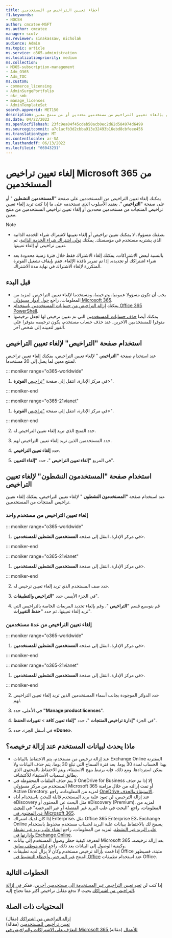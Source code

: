 ```yaml
---
title: أخطاء تعيين التراخيص من المستخدمين
f1.keywords:
- NOCSH
author: cmcatee-MSFT
ms.author: cmcatee
manager: scotv
ms.reviewer: sinakassaw, nicholak
audience: Admin
ms.topic: article
ms.service: o365-administration
ms.localizationpriority: medium
ms.collection:
- M365-subscription-management
- Adm_O365
- Adm_TOC
ms.custom:
- commerce_licensing
- AdminSurgePortfolio
- okr_smb
- manage_licenses
- AdminTemplateSet
search.appverid: MET150
description: يعتمد الأسلوب الذي تستخدمه لإلغاء تعيين تراخيص المنتجات على ما إذا كنت تقوم بإلغاء تعيين التراخيص من مستخدمين محددين أو من منتج معين.
ms.date: 04/22/2022
ms.openlocfilehash: 23fc9ea04f45cdeb50acb0ec2d62d584974d6499
ms.sourcegitcommit: a7c1acfb3d2cbba913e32493b16ebd8cbfeee456
ms.translationtype: MT
ms.contentlocale: ar-SA
ms.lasthandoff: 06/13/2022
ms.locfileid: "66043231"
---
```

# <a name="unassign-microsoft-365-licenses-from-users"></a>إلغاء تعيين تراخيص Microsoft 365 من المستخدمين

يمكنك إلغاء تعيين التراخيص من المستخدمين على صفحة **"المستخدمين النشطين** " أو على صفحة **"التراخيص** ". يعتمد الأسلوب الذي تستخدمه على ما إذا كنت تريد إلغاء تعيين تراخيص المنتجات من مستخدمين محددين أو إلغاء تعيين تراخيص المستخدمين من منتج معين.

> [!NOTE]
> 
> - بصفتك مسؤولا، لا يمكنك تعيين تراخيص أو إلغاء تعيينها لاشتراك شراء الخدمة الذاتية الذي يشتريه مستخدم في مؤسستك. يمكنك [تولي اشتراك شراء الخدمة الذاتية](../../commerce/subscriptions/manage-self-service-purchases-admins.md#take-over-a-self-service-purchase-subscription)، ثم تعيين تراخيص أو إلغاء تعيينها.
> 
> - بالنسبة لبعض الاشتراكات، يمكنك إلغاء الاشتراك فقط خلال فترة زمنية محدودة بعد شراء اشتراكك أو تجديده. إذا تم تمرير نافذة الإلغاء، فقم بإيقاف تشغيل الفوترة المتكررة لإلغاء الاشتراك في نهاية مدة الاشتراك.

## <a name="before-you-begin"></a>قبل البدء

- يجب أن تكون مسؤولا عموميا، وترخيصا، ومستخدما لإلغاء تعيين التراخيص. لمزيد من المعلومات، راجع [حول أدوار مسؤولي Microsoft 365](../add-users/about-admin-roles.md).
- يمكنك [إزالة التراخيص من حسابات المستخدمين باستخدام Office 365 PowerShell](../../enterprise/remove-licenses-from-user-accounts-with-microsoft-365-powershell.md).
- يمكنك أيضا [حذف حسابات المستخدمين](../add-users/delete-a-user.md) التي تم تعيين ترخيص لها لجعل ترخيصها متوفرا للمستخدمين الآخرين. عند حذف حساب مستخدم، يكون ترخيصه متوفرا على الفور لتعيينه إلى شخص آخر.

## <a name="use-the-licenses-page-to-unassign-licenses"></a>استخدام صفحة "التراخيص" لإلغاء تعيين التراخيص

عند استخدام صفحة **"التراخيص** " لإلغاء تعيين التراخيص، يمكنك إلغاء تعيين تراخيص لمنتج معين لما يصل إلى 20 مستخدما.

::: moniker range="o365-worldwide"

1. في مركز الإدارة، انتقل إلى صفحة <a href="https://go.microsoft.com/fwlink/p/?linkid=842264" target="_blank">"تراخيص</a> **الفوترة**\>".

::: moniker-end

::: moniker range="o365-21vianet"

1. في مركز الإدارة، انتقل إلى صفحة <a href="https://go.microsoft.com/fwlink/p/?linkid=850625" target="_blank">"تراخيص</a> **الفوترة**\>".

::: moniker-end

2. حدد المنتج الذي تريد إلغاء تعيين التراخيص له.

3. حدد المستخدمين الذين تريد إلغاء تعيين التراخيص لهم.

4. حدد **إلغاء تعيين التراخيص**.

5. في المربع **"إلغاء تعيين التراخيص** "، حدد **"إلغاء التعيين**".

## <a name="use-the-active-users-page-to-unassign-licenses"></a>استخدام صفحة "المستخدمون النشطون" لإلغاء تعيين التراخيص

عند استخدام صفحة **"المستخدمون النشطون** " لإلغاء تعيين التراخيص، يمكنك إلغاء تعيين تراخيص المنتجات من المستخدمين.

### <a name="unassign-licenses-from-one-user"></a>إلغاء تعيين التراخيص من مستخدم واحد

::: moniker range="o365-worldwide"

1. في مركز الإدارة، انتقل إلى صفحة **المستخدمين النشطين للمستخدمين**\>.<a href="https://go.microsoft.com/fwlink/p/?linkid=834822" target="_blank"></a>

::: moniker-end

::: moniker range="o365-21vianet"

1. في مركز الإدارة، انتقل إلى صفحة **المستخدمين النشطين للمستخدمين**\>.<a href="https://go.microsoft.com/fwlink/p/?linkid=850628" target="_blank"></a>

::: moniker-end

2. حدد صف المستخدم الذي تريد إلغاء تعيين ترخيص له.

3. في الجزء الأيسر، حدد **"التراخيص والتطبيقات**".

4. قم بتوسيع قسم **"التراخيص** "، وقم بإلغاء تحديد المربعات الخاصة بالتراخيص التي تريد إلغاء تعيينها، ثم حدد **"حفظ التغييرات**".

### <a name="unassign-licenses-from-multiple-users"></a>إلغاء تعيين التراخيص من عدة مستخدمين

::: moniker range="o365-worldwide"

1. في مركز الإدارة، انتقل إلى صفحة **المستخدمين النشطين للمستخدمين**\>.<a href="https://go.microsoft.com/fwlink/p/?linkid=834822" target="_blank"></a>

::: moniker-end

::: moniker range="o365-21vianet"

1. في مركز الإدارة، انتقل إلى صفحة **المستخدمين النشطين للمستخدمين**\>.<a href="https://go.microsoft.com/fwlink/p/?linkid=850628" target="_blank"></a>

::: moniker-end

2. حدد الدوائر الموجودة بجانب أسماء المستخدمين الذين تريد إلغاء تعيين التراخيص لهم.

3. في الأعلى، حدد **"Manage product licenses**".

4. في الجزء **"إدارة تراخيص المنتجات** "، حدد **"إلغاء تعيين كافة** > **تغييرات الحفظ**".

5. في أسفل الجزء، حدد **«Done»**.  

## <a name="what-happens-to-a-users-data-when-you-remove-their-license"></a>ماذا يحدث لبيانات المستخدم عند إزالة ترخيصه؟

- عند إزالة ترخيص من مستخدم، يتم الاحتفاظ بالبيانات Exchange Online المقترنة بهذا الحساب لمدة 30 يوما. بعد فترة السماح التي تبلغ 30 يوما، يتم حذف البيانات ولا يمكن استردادها. ومع ذلك، فإنه يرتبط بنهج الاستبقاء، ويتم الاحتفاظ بالمحتوى الذي يطابق تسميات الاستبقاء للاكتشاف.
- لا يتم حذف الملفات المحفوظة في OneDrive for Business إلا إذا تم حذف المستخدم من مركز مسؤولي Microsoft 365 أو تمت إزالته من خلال مزامنة Active Directory. لمزيد من المعلومات، راجع [OneDrive الاستبقاء والحذف](/onedrive/retention-and-deletion).
- عند إزالة الترخيص، لن تعود علبة بريد المستخدم قابلة للبحث باستخدام أداة eDiscovery مثل البحث عن المحتوى أو eDiscovery (Premium). لمزيد من المعلومات، راجع "البحث في علب البريد غير المتصلة أو غير المرخصة" في [البحث عن المحتوى في Microsoft 365](../../compliance/content-search.md).
- إذا كان لديك اشتراك Enterprise، مثل Office 365 Enterprise E3، Exchange Online يسمح لك بالاحتفاظ ببيانات علبة البريد لحساب مستخدم محذوظ باستخدام [علب البريد غير النشطة](../../compliance/inactive-mailboxes-in-office-365.md). لمزيد من المعلومات، راجع [إنشاء علب بريد غير نشطة وإدارتها في Exchange Online](../../compliance/create-and-manage-inactive-mailboxes.md).
- لمعرفة كيفية حظر وصول المستخدم إلى بيانات Microsoft 365 بعد إزالة ترخيصه، وكيفية الوصول إلى البيانات بعد ذلك، راجع [إزالة موظف سابق](../add-users/remove-former-employee.md).
- إذا قمت بإزالة ترخيص مستخدم وكان لا يزال لديه تطبيقات Office مثبتة، فسيظهر المنتج [غير المرخص وأخطاء التنشيط في Office](https://support.microsoft.com/office/0d23d3c0-c19c-4b2f-9845-5344fedc4380) عند استخدام تطبيقات Office.

## <a name="next-steps"></a>الخطوات التالية

إذا كنت لن [تعيد تعيين التراخيص غير المستخدمة إلى مستخدمين آخرين](../../managed-desktop/get-started/assign-licenses.md)، ففكر [في إزالة التراخيص من اشتراكك](../../commerce/licenses/buy-licenses.md) بحيث لا تدفع مقابل تراخيص أكثر مما تحتاج إليه.

## <a name="related-content"></a>المحتويات ذات الصلة

[إزالة التراخيص من اشتراكك](../../commerce/licenses/buy-licenses.md) (مقال)\
[تعيين تراخيص للمستخدمين](assign-licenses-to-users.md) (مقالة)\
[التعرّف على الاشتراكات والتراخيص في Microsoft 365 للأعمال](../../commerce/licenses/subscriptions-and-licenses.md) (مقالة)
